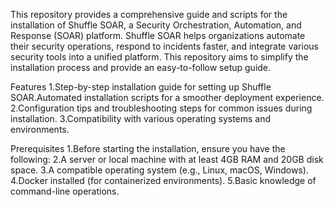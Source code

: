 This repository provides a comprehensive guide and scripts for the installation of Shuffle SOAR, a Security Orchestration, Automation, and Response (SOAR) platform. Shuffle SOAR helps organizations automate their security operations, respond to incidents faster, and integrate various security tools into a unified platform. This repository aims to simplify the installation process and provide an easy-to-follow setup guide.

Features
1.Step-by-step installation guide for setting up Shuffle SOAR.Automated installation scripts for a smoother deployment experience.
2.Configuration tips and troubleshooting steps for common issues during installation.
3.Compatibility with various operating systems and environments.

Prerequisites
1.Before starting the installation, ensure you have the following:
2.A server or local machine with at least 4GB RAM and 20GB disk space.
3.A compatible operating system (e.g., Linux, macOS, Windows).
4.Docker installed (for containerized environments).
5.Basic knowledge of command-line operations.
